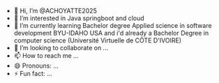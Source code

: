 - 👋 Hi, I’m @ACHOYATTE2025
- 👀 I’m interested in Java springboot and cloud
- 🌱 I’m currently learning Bachelor degree Applied science in software development BYU-IDAHO USA and i'd already a Bachelor Degree in computer science (Université Virtuelle de CÔTE D'IVOIRE)
- 💞️ I’m looking to collaborate on ...
- 📫 How to reach me ...
- 😄 Pronouns: ...
- ⚡ Fun fact: ...

<!---
ACHOYATTE2025/ACHOYATTE2025 is a ✨ special ✨ repository because its `README.md` (this file) appears on your GitHub profile.
You can click the Preview link to take a look at your changes.
--->
